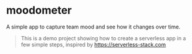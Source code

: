 # moodometer

A simple app to capture team mood and see how it changes over time.

> This is a demo project showing how to create a serverless app in a few simple steps, inspired by https://serverless-stack.com
